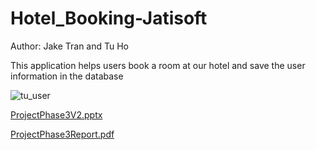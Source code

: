 # Hotel_Booking-Jatisoft
Author: Jake Tran and Tu Ho

This application helps users book a room at our hotel and save the user information in the database


![tu_user](https://github.com/Jake16642/Hotel_Booking-Jatisoft/assets/129467967/6846c316-2429-4293-bf0a-10fecd7a7d1c)

[ProjectPhase3V2.pptx](https://github.com/Jake16642/Hotel_Booking-Jatisoft/files/13034237/ProjectPhase3V2.pptx)

[ProjectPhase3Report.pdf](https://github.com/Jake16642/Hotel_Booking-Jatisoft/files/13034239/ProjectPhase3Report.pdf)
